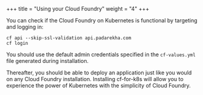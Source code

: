 +++
title = "Using your Cloud Foundry"
weight = "4"
+++

You can check if the Cloud Foundry on Kubernetes is functional by targeting and logging in:

```
cf api --skip-ssl-validation api.padarekha.com
cf login
```

You should use the default admin credentials specified in the `cf-values.yml` file generated during installation.

Thereafter, you should be able to deploy an application just like you would on any Cloud Foundry installation. Installing cf-for-k8s will allow you to experience the power of Kubernetes with the simplicity of Cloud Foundry.